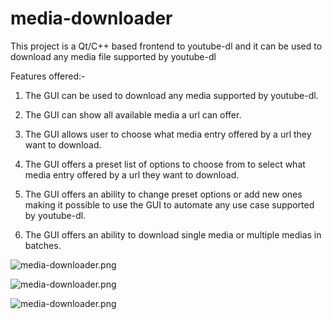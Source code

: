 # media-downloader

This project is a Qt/C++ based frontend to youtube-dl and it can be
used to download any media file supported by youtube-dl

Features offered:-

1. The GUI can be used to download any media supported by youtube-dl.

2. The GUI can show all available media a url can offer.

3. The GUI allows user to choose what media entry offered by a url they want to download.

4. The GUI offers a preset list of options to choose from to select what media entry offered by a url they want to download.

5. The GUI offers an ability to change preset options or add new ones making it possible to use the GUI to automate any use case supported by youtube-dl.

6. The GUI offers an ability to download single media or multiple medias in batches.

![media-downloader.png](https://raw.githubusercontent.com/mhogomchungu/media-downloader/main/images/media-downloader.png)

![media-downloader.png](https://raw.githubusercontent.com/mhogomchungu/media-downloader/main/images/media-downloader-1.png)

![media-downloader.png](https://raw.githubusercontent.com/mhogomchungu/media-downloader/main/images/media-downloader-2.png)
